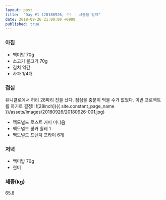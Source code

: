 ```yaml
---
layout: post
title:  "Day #1 (20180926, 수) - 시동을 걸자"
date: 2018-09-26 21:00:00 +0900
published: true
---
```


### 아침
- 백미밥 70g
- 소고기 불고기 70g
- 김치 약간
- 사과 1/4개

### 점심
유니클로에서 허리 28짜리 진을 샀다. 점심을 충분히 먹을 수가 없었다. 이번 프로젝트를 하기로 결정!!
![28inch]({{ site.constant_page_name }}/assets/images/20180926/20180926-001.jpg)

- 맥도널드 로스트 커피 미디움
- 맥도널드 핑커 휠레 1
- 맥도널드 프렌치 프라이 6개

### 저녁
- 백미밥 70g
- 현미

### 체중(kg)
65.8

